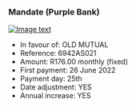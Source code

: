 ### Mandate (Purple Bank)

[![Image text]({{site.baseurl}}/assets/img/mandate.png)](https://preprod.nanoteq.com/purple/qrinfo?qrstring=TlE0MQpPTEQgTVVUVUFMCjY5NDJBUzAyMQpSMTc2LjAwIG1vbnRobHkgKGZpeGVkKQoyNiBKdW5lIDIwMjIKMjV0aApZRVMKWUVTCnd3dy5ncmVlbmJhbmsuY29tCm9KMUZCNEhQV0JPbmMwQ21oNG5Ed09XTzJTVUx6WXhLWGU1Nk15VFUzcllERS9xT2NiaTRsQk5nLzBzSXhOTEovMGx2OW5JWDlwa0xVYSt5VjN6TlFhUT0=)

- In favour of: OLD MUTUAL
- Reference: 6942AS021
- Amount: R176.00 monthly (fixed)
- First payment: 26 June 2022
- Payment day: 25th
- Date adjustment: YES
- Annual increase: YES
